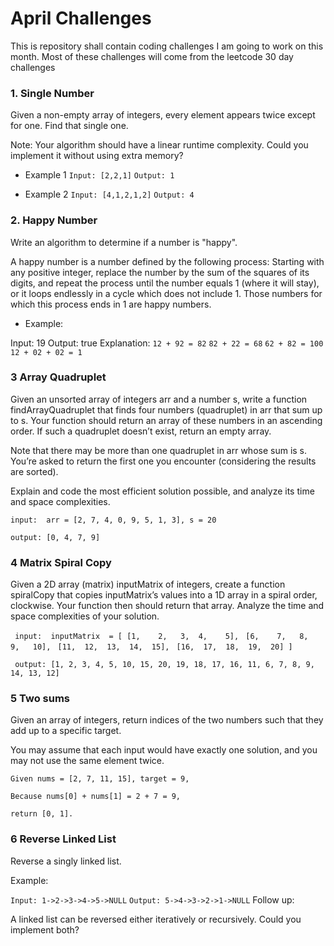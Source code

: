 # April Challenges
This is repository shall contain coding challenges I am going to work on this month. Most of these challenges will come from the leetcode 30 day challenges

### 1. Single Number
Given a non-empty array of integers, every element appears twice except for one. Find that single one.

Note:
Your algorithm should have a linear runtime complexity. Could you implement it without using extra memory?

- Example 1
```Input: [2,2,1]```
```Output: 1```

- Example 2
```Input: [4,1,2,1,2]```
```Output: 4```

### 2. Happy Number
Write an algorithm to determine if a number is "happy".

A happy number is a number defined by the following process: Starting with any positive integer, replace the number by the sum of the squares of its digits, and repeat the process until the number equals 1 (where it will stay), or it loops endlessly in a cycle which does not include 1. Those numbers for which this process ends in 1 are happy numbers.

- Example: 

Input: 19
Output: true
Explanation: 
``` 12 + 92 = 82 ```
``` 82 + 22 = 68 ```
``` 62 + 82 = 100 ```
``` 12 + 02 + 02 = 1 ```

### 3 Array Quadruplet
Given an unsorted array of integers arr and a number s, write a function findArrayQuadruplet that finds four numbers (quadruplet) in arr that sum up to s. Your function should return an array of these numbers in an ascending order. If such a quadruplet doesn’t exist, return an empty array.

Note that there may be more than one quadruplet in arr whose sum is s. You’re asked to return the first one you encounter (considering the results are sorted).

Explain and code the most efficient solution possible, and analyze its time and space complexities.

```input:  arr = [2, 7, 4, 0, 9, 5, 1, 3], s = 20```

```output: [0, 4, 7, 9]```

### 4 Matrix Spiral Copy

Given a 2D array (matrix) inputMatrix of integers, create a function spiralCopy that copies inputMatrix’s values into a 1D array in a spiral order, clockwise. Your function then should return that array. Analyze the time and space complexities of your solution.

``` input:  inputMatrix  = [ [1,    2,   3,  4,    5],```
                         ``` [6,    7,   8,  9,   10],```
                         ``` [11,  12,  13,  14,  15],```
                         ``` [16,  17,  18,  19,  20] ]```

``` output: [1, 2, 3, 4, 5, 10, 15, 20, 19, 18, 17, 16, 11, 6, 7, 8, 9, 14, 13, 12]```

### 5 Two sums

Given an array of integers, return indices of the two numbers such that they add up to a specific target.

You may assume that each input would have exactly one solution, and you may not use the same element twice.

```Given nums = [2, 7, 11, 15], target = 9,```

```Because nums[0] + nums[1] = 2 + 7 = 9,```

```return [0, 1].```

### 6 Reverse Linked List

Reverse a singly linked list.

Example:

```Input: 1->2->3->4->5->NULL```
```Output: 5->4->3->2->1->NULL```
Follow up:

A linked list can be reversed either iteratively or recursively. Could you implement both?